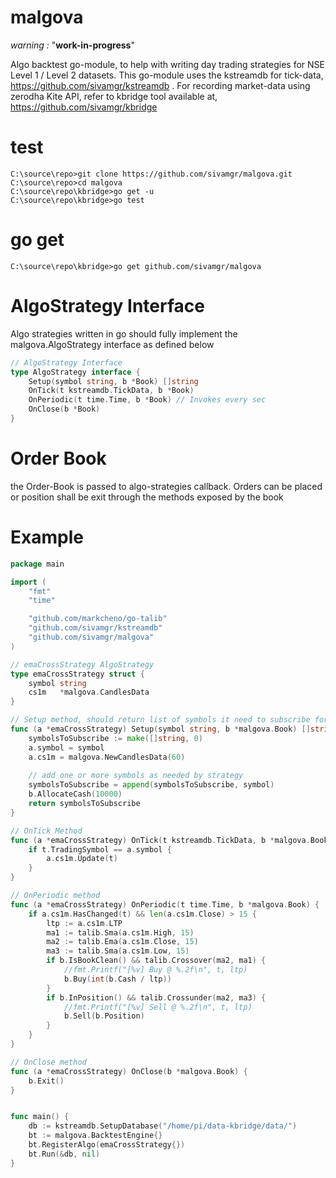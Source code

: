 # malgova
*warning :* "**work-in-progress**"

Algo backtest go-module, to help with writing day trading strategies for NSE Level 1 / Level 2 datasets. This go-module uses the kstreamdb for tick-data, https://github.com/sivamgr/kstreamdb . For recording market-data using zerodha Kite API, refer to kbridge tool available at, https://github.com/sivamgr/kbridge



# test
```console
C:\source\repo>git clone https://github.com/sivamgr/malgova.git
C:\source\repo>cd malgova
C:\source\repo\kbridge>go get -u
C:\source\repo\kbridge>go test
```

# go get
```console
C:\source\repo\kbridge>go get github.com/sivamgr/malgova
```

# AlgoStrategy Interface

Algo strategies written in go should fully implement the malgova.AlgoStrategy interface as defined below

```go
// AlgoStrategy Interface
type AlgoStrategy interface {
	Setup(symbol string, b *Book) []string
	OnTick(t kstreamdb.TickData, b *Book)
	OnPeriodic(t time.Time, b *Book) // Invokes every sec
	OnClose(b *Book)
}
```
# Order Book

the Order-Book is passed to algo-strategies callback. Orders can be placed or position shall be exit through the methods exposed by the book


# Example

```go
package main

import (
	"fmt"
	"time"

	"github.com/markcheno/go-talib"
	"github.com/sivamgr/kstreamdb"
	"github.com/sivamgr/malgova"
)

// emaCrossStrategy AlgoStrategy
type emaCrossStrategy struct {
	symbol string
	cs1m   *malgova.CandlesData
}

// Setup method, should return list of symbols it need to subscribe for tickdata
func (a *emaCrossStrategy) Setup(symbol string, b *malgova.Book) []string {
	symbolsToSubscribe := make([]string, 0)
	a.symbol = symbol
	a.cs1m = malgova.NewCandlesData(60)
    
    // add one or more symbols as needed by strategy
	symbolsToSubscribe = append(symbolsToSubscribe, symbol)
	b.AllocateCash(10000)
	return symbolsToSubscribe
}

// OnTick Method
func (a *emaCrossStrategy) OnTick(t kstreamdb.TickData, b *malgova.Book) {
	if t.TradingSymbol == a.symbol {
		a.cs1m.Update(t)
	}
}

// OnPeriodic method
func (a *emaCrossStrategy) OnPeriodic(t time.Time, b *malgova.Book) {
	if a.cs1m.HasChanged(t) && len(a.cs1m.Close) > 15 {
		ltp := a.cs1m.LTP
		ma1 := talib.Sma(a.cs1m.High, 15)
		ma2 := talib.Ema(a.cs1m.Close, 15)
		ma3 := talib.Sma(a.cs1m.Low, 15)
		if b.IsBookClean() && talib.Crossover(ma2, ma1) {
			//fmt.Printf("[%v] Buy @ %.2f\n", t, ltp)
			b.Buy(int(b.Cash / ltp))
		}
		if b.InPosition() && talib.Crossunder(ma2, ma3) {
			//fmt.Printf("[%v] Sell @ %.2f\n", t, ltp)
			b.Sell(b.Position)
		}
	}
}

// OnClose method
func (a *emaCrossStrategy) OnClose(b *malgova.Book) {
	b.Exit()
}


func main() {
	db := kstreamdb.SetupDatabase("/home/pi/data-kbridge/data/")
	bt := malgova.BacktestEngine{}
	bt.RegisterAlgo(emaCrossStrategy{})
	bt.Run(&db, nil)
}

```
